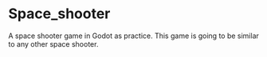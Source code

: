 # Space_shooter
A space shooter game in Godot as practice.
This game is going to be similar to any other space shooter.
